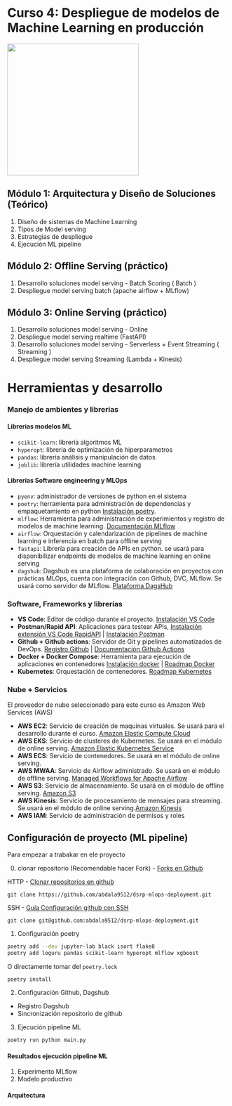 # Curso 4: Despliegue de modelos de Machine Learning en producción


<img src="https://ci3.googleusercontent.com/mail-sig/AIorK4zt6tOa3204Znd9u8YWMhVnZGy1TWuE7fovhJFzJFvFsfBrTb4F2vc6V99oNs0LODE1jmt1Nqo" width=300>


## Módulo 1: Arquitectura y Diseño de Soluciones (Teórico)

1. Diseño de sistemas de Machine Learning
2. Tipos de Model serving
3. Estrategias de despliegue
4. Ejecución ML pipeline

## Módulo 2: Offline Serving (práctico)

1. Desarrollo soluciones model serving - Batch Scoring ( Batch )
2. Despliegue model serving batch (apache airflow + MLflow)

## Módulo 3: Online Serving (práctico)

1. Desarrollo soluciones model serving - Online
2. Despliegue model serving realtime (FastAPI)
3. Desarrollo soluciones model serving  - Serverless + Event Streaming ( Streaming )
4. Despliegue model serving Streaming (Lambda + Kinesis)

# Herramientas y desarrollo

### Manejo de ambientes y librerias

#### Librerías modelos ML

* `scikit-learn`: librería algoritmos ML
* `hyperopt`: librería de optimización de hiperparametros
* `pandas`: libreria análisis y manipulación de datos
* `joblib`:  librería utilidades machine learning

#### Librerías Software engineering y MLOps

* `pyenv`: administrador de versiones de python en el sistema
* `poetry`: herramienta para administración de dependencias y empaquetamiento en python [Instalación poetry](https://python-poetry.org/docs/#installing-with-the-official-installer). 
* `mlflow`: Herramienta para administración de experimientos y registro de modelos de machine learning. [Documentación MLflow](https://mlflow.org/docs/latest/getting-started/intro-quickstart/index.html)
* `airflow`: Orquestación y calendarización de pipelines de machine learning e inferencia en batch para offline serving
* `fastapi`: Librería para creación de APIs en python. se usará para disponibilizar endpoints de modelos de machine learning en online serving
* `dagshub`: Dagshub es una plataforma de colaboración en proyectos con prácticas MLOps, cuenta con integración con Github, DVC, MLflow. Se usará como servidor de MLflow. [Plataforma DagsHub](https://dagshub.com/)

### Software, Frameworks y librerías

* **VS Code**: Editor de código durante el proyecto. [Instalación VS Code](https://code.visualstudio.com/download)
* **Postman/Rapid API**: Aplicaciones para testear APIs, [Instalación extensión VS Code RapidAPI](https://rapidapi.com/products/vs-code-rapidapi-client/) | [Instalación Postman](https://www.postman.com/downloads/)
* **Github + Github actions**: Servidor de Git y pipelines automatizados de DevOps. [Registro Github](https://github.com/) | [Documentación Github Actions](https://docs.github.com/es/actions)
* **Docker + Docker Compose**: Herramienta para ejecución de aplicaciones en contenedores [Instalación docker](https://docs.docker.com/engine/install/) | [Roadmap Docker](https://roadmap.sh/docker)
* **Kubernetes**: Orquestación de contenedores. [Roadmap Kubernetes](https://roadmap.sh/kubernetes)

### Nube + Servicios

El proveedor de nube seleccionado para este curso es Amazon Web Services (AWS)

* **AWS EC2**: Servicio de creación de maquinas virtuales. Se usará para el desarrollo durante el curso. [Amazon Elastic Compute Cloud](https://aws.amazon.com/es/ec2/)
* **AWS EKS**: Servicio de clusteres de Kubernetes. Se usará en el módulo de online serving. [Amazon Elastic Kubernetes Service](https://aws.amazon.com/es/eks/)
* **AWS ECS**: Servicio de contenedores. Se usará en el módulo de online serving.
* **AWS MWAA**: Servicio de Airflow administrado. Se usará en el módulo de offline serving. [Managed Workflows for Apache Airflow](https://aws.amazon.com/es/managed-workflows-for-apache-airflow/)
* **AWS S3**: Servicio de almacenamiento. Se usará en el módulo de offline serving. [Amazon S3](https://aws.amazon.com/es/s3/)
* **AWS Kinesis**: Servicio de procesamiento de mensajes para streaming. Se usará en el módulo de online serving.[Amazon Kinesis](https://aws.amazon.com/es/kinesis/)
* **AWS IAM**: Servicio de administración de permisos y roles

## Configuración de proyecto (ML pipeline)

Para empezar a trabakar en ele proyecto

0. clonar repositorio (Recomendable hacer Fork) - [Forks en Github](https://docs.github.com/es/pull-requests/collaborating-with-pull-requests/working-with-forks/fork-a-repo)

HTTP - [Clonar repositorios en github](https://docs.github.com/es/repositories/creating-and-managing-repositories/cloning-a-repository)

```
git clone https://github.com/abdala9512/dsrp-mlops-deployment.git
```

SSH - [Guía Configuración github con SSH](https://docs.github.com/en/authentication/connecting-to-github-with-ssh/adding-a-new-ssh-key-to-your-github-account)

```
git clone git@github.com:abdala9512/dsrp-mlops-deployment.git
```

1. Configuración poetry

```bash
poetry add --dev jupyter-lab black isort flake8
poetry add loguru pandas scikit-learn hyperopt mlflow xgboost
```

O directamente tomar del `poetry.lock`

```
poetry install
```

2. Configuración Github, Dagshub
* Registro Dagshub
* Sincronización repositorio de github
3. Ejecución pipeline ML

```bash
poetry run python main.py
```

#### Resultados ejecución pipeline ML

1. Experimento MLflow
2. Modelo productivo

#### Arquitectura 
